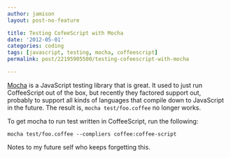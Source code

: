 ```yaml
---
author: jamison
layout: post-no-feature

title: Testing CofeeScript with Mocha
date: '2012-05-01'
categories: coding
tags: [javascript, testing, mocha, coffeescript]
permalink: post/22195905500/testing-cofeescript-with-mocha

---
```



[Mocha](http://visionmedia.github.com/mocha/) is a JavaScript testing
library that is great. It used to just run CoffeeScript out of the box,
but recently they factored support out, probably to support all kinds of
languages that compile down to JavaScript in the future. The result is,
`mocha test/foo.coffee` no longer works.

To get mocha to run test written in CoffeeScript, run the following:

    mocha test/foo.coffee --compliers coffee:coffee-script

Notes to my future self who keeps forgetting this.
